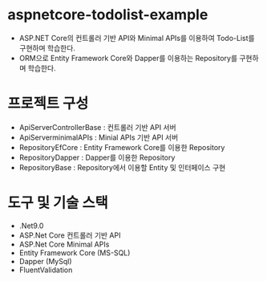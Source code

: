 # aspnetcore-todolist-example
- ASP.NET Core의 컨트롤러 기반 API와 Minimal APIs를 이용하여 Todo-List를 구현하며 학습한다.
- ORM으로 Entity Framework Core와 Dapper를 이용하는 Repository를 구현하며 학습한다.

# 프로젝트 구성
- ApiServerControllerBase : 컨트롤러 기반 API 서버
- ApiServerminimalAPIs : Minial APIs 기반 API 서버
- RepositoryEfCore : Entity Framework Core를 이용한 Repository
- RepositoryDapper : Dapper를 이용한 Repository
- RepositoryBase : Repository에서 이용할 Entity 및 인터페이스 구현

# 도구 및 기술 스택
- .Net9.0
- ASP.Net Core 컨트롤러 기반 API
- ASP.Net Core Minimal APIs
- Entity Framework Core (MS-SQL)
- Dapper (MySql)
- FluentValidation
